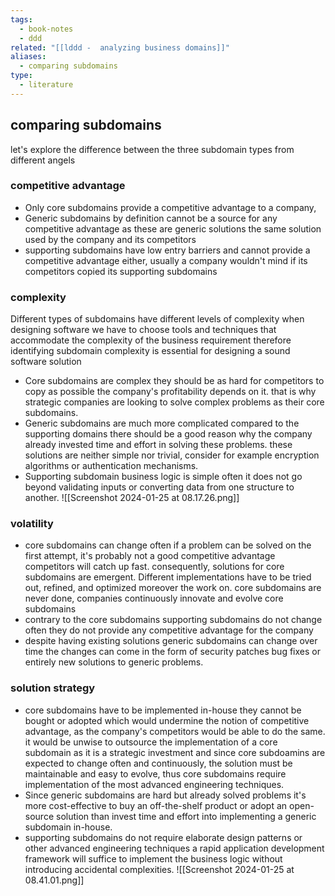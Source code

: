 ```yaml
---
tags:
  - book-notes
  - ddd
related: "[[lddd -  analyzing business domains]]"
aliases:
  - comparing subdomains
type:
  - literature
---
```

## comparing subdomains 
let's explore the difference between the three subdomain types from different angels 

### competitive advantage 
- Only core subdomains provide a competitive advantage to a company, 
- Generic subdomains by definition cannot be a source for any competitive advantage as these are generic solutions the same solution used by the company and its competitors 
- supporting subdomains have low entry barriers and cannot provide a competitive advantage either, usually a company wouldn't mind if its competitors copied its supporting subdomains 
### complexity 

Different types of subdomains have different levels of complexity when designing software we have to choose tools and techniques that accommodate the complexity of the business requirement therefore identifying subdomain complexity is essential for designing a sound software solution
- Core subdomains are complex they should be as hard for competitors to copy as possible the company's profitability depends on it. that is why strategic companies are looking to solve complex problems as their core subdomains. 
- Generic subdomains are much more complicated compared to the supporting domains there should be a good reason why the company already invested time and effort in solving these problems. these solutions are neither simple nor trivial, consider for example encryption algorithms or authentication mechanisms.
- Supporting subdomain business logic is simple often it does not go beyond validating inputs or converting data from one structure to another.
![[Screenshot 2024-01-25 at 08.17.26.png]]
### volatility 
- core subdomains can change often if a problem can be solved on the first attempt, it's probably not a good competitive advantage competitors will catch up fast. consequently, solutions for core subdomains are emergent. Different implementations have to be tried out, refined, and optimized moreover the work on. core subdomains are never done, companies continuously innovate and evolve core subdomains
- contrary to the core subdomains supporting subdomains do not change often they do not provide any competitive advantage for the company
- despite having existing solutions generic subdomains can change over time the changes can come in the form of security patches bug fixes or entirely new solutions to generic problems.
### solution strategy 
- core subdomains have to be implemented in-house they cannot be bought or adopted which would undermine the notion of competitive advantage, as the company's competitors would be able to do the same. it would be unwise to outsource the implementation of a core subdomain as it is a strategic investment and since core subdoamins are expected to change often and continuously, the solution must be maintainable and easy to evolve, thus core subdomains require implementation of the most advanced engineering techniques. 
- Since generic subdomains are hard but already solved problems it's more cost-effective to buy an off-the-shelf product or adopt an open-source solution than invest time and effort into implementing a generic subdomain in-house. 
- supporting subdomains do not require elaborate design patterns or other advanced engineering techniques a rapid application development framework will suffice to implement the business logic without introducing accidental complexities.
![[Screenshot 2024-01-25 at 08.41.01.png]]